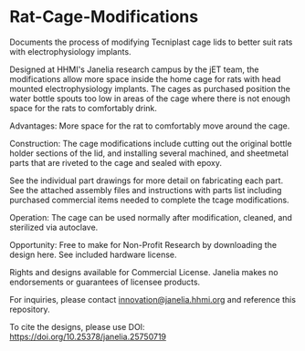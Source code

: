 # Rat-Cage-Modifications
Documents the process of modifying Tecniplast cage lids to better suit rats with electrophysiology implants.

Designed at HHMI's Janelia research campus by the jET team, the modifications allow more space inside the home cage for rats with head mounted electrophysiology implants. The cages as purchased position the water bottle spouts too low in areas of the cage where there is not enough space for the rats to comfortably drink.  

Advantages: More space for the rat to comfortably move around the cage. 

Construction: The cage modifications include cutting out the original bottle holder sections of the lid, and installing several machined, and sheetmetal parts that are riveted to the cage and sealed with epoxy. 

See the individual part drawings for more detail on fabricating each part. See the attached assembly files and instructions with parts list including purchased commercial items needed to complete the tcage modifications.

Operation: The cage can be used normally after modification, cleaned,  and sterilized via autoclave.

Opportunity: Free to make for Non-Profit Research by downloading the design here. See included hardware license.

Rights and designs available for Commercial License. Janelia makes no endorsements or guarantees of licensee products.

For inquiries, please contact innovation@janelia.hhmi.org and reference this repository.

To cite the designs, please use DOI: https://doi.org/10.25378/janelia.25750719
